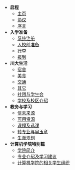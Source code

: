 * **启程**
  * [主页](/)
  * [协议](depart/arrangement)
  * [序言](depart/foreword)
* **入学准备**
  * [系统注册](preparations/registration)
  * [入校前准备](preparations/accommodation)
  * [行李](preparations/baggage)
  * [报到](preparations/bailee)
* **川大生活**
  - [宿舍](lifestyle/dormitories)
  - [美食](lifestyle/cuisine)
  - [交通](lifestyle/transportation)
  - [其它](lifestyle/others)
  - [社团与学生会](lifestyle/organizations)
  - [学校及校区介绍](lifestyle/school)
* **教务与学习**
  * [信息来源](study/information)
  * [可用资源](study/resource)
  * [课程及选课](study/lesson)
  * [转专业与吴玉章](study/outstanding)
  * [生涯规划](study/careers)
* **计算机学院特别篇**
  * [学院简介](scucs/scucs)
  * [专业介绍及学习建议](scucs/study)
  * [计算机学院的相关学生组织](scucs/organizations)
